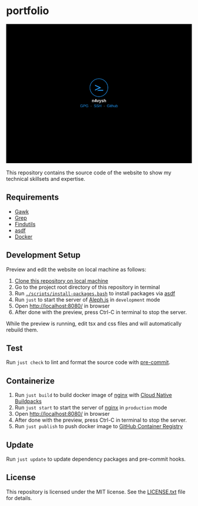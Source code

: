 # portfolio

![screenshot](./screenshot.png)

This repository contains the source code of the website to show my technical
skillsets and expertise.

## Requirements

- [Gawk][gawk-link]
- [Grep][grep-link]
- [Findutils][findutils-link]
- [asdf][asdf-link]
- [Docker][docker-link]

## Development Setup

Preview and edit the website on local machine as follows:

1. [Clone this repository on local machine][gh-clone-link]
1. Go to the project root directory of this repository in terminal
1. Run [`./scripts/install-packages.bash`][script-link] to install packages via
   [asdf][asdf-link]
1. Run `just` to start the server of [Aleph.js][alephjs-link] in `development`
   mode
1. Open <http://localhost:8080/> in browser
1. After done with the preview, press Ctrl-C in terminal to stop the server.

While the preview is running, edit tsx and css files and will automatically
rebuild them.

## Test

Run `just check` to lint and format the source code with
[pre-commit][pre-commit-link].

## Containerize

1. Run `just build` to build docker image of [nginx][nginx-link] with
   [Cloud Native Buildpacks][cnb-link]
1. Run `just start` to start the server of [nginx][nginx-link] in `production`
   mode
1. Open <http://localhost:8080/> in browser
1. After done with the preview, press Ctrl-C in terminal to stop the server.
1. Run `just publish` to push docker image to
   [GitHub Container Registry][ghcr-link]

## Update

Run `just update` to update dependency packages and pre-commit hooks.

## License

This repository is licensed under the MIT license. See the
[LICENSE.txt](./LICENSE.txt) file for details.

[gawk-link]: https://www.gnu.org/software/gawk/
[grep-link]: https://www.gnu.org/software/grep/
[findutils-link]: https://www.gnu.org/software/findutils/
[asdf-link]: https://asdf-vm.com/
[docker-link]: https://www.docker.com/
[gh-clone-link]: https://docs.github.com/en/get-started/getting-started-with-git/about-remote-repositories
[script-link]: ./scripts/install-packages.bash
[alephjs-link]: https://alephjs.org/
[nginx-link]: https://nginx.org/en/
[pre-commit-link]: https://pre-commit.com/
[cnb-link]: https://buildpacks.io/
[ghcr-link]: https://docs.github.com/en/packages/working-with-a-github-packages-registry/working-with-the-container-registry
